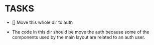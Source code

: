 # TASKS

- [] Move this whole dir to auth

* The code in this dir should be move the auth because some of the components used by the main layout are related to an auth user.